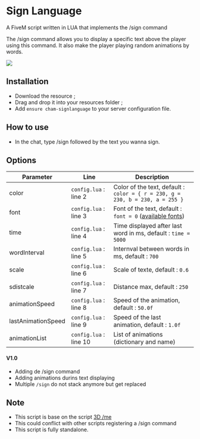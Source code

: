 # Sign Language
A FiveM script written in LUA that implements the /sign command

The /sign command allows you to display a specific text above the player using this command.
It also make the player playing random animations by words.

<img src=https://i.imgur.com/Tdc8DPd.png>

## Installation
* Download the resource ;
* Drag and drop it into your resources folder ;
* Add ```ensure cham-signlanguage``` to your server configuration file.

## How to use
* In the chat, type /sign followed by the text you wanna sign.

## Options 
| Parameter | Line | Description |
| --- | --- | --- |
| color | ```config.lua``` : line 2 | Color of the text, default : ```color = { r = 230, g = 230, b = 230, a = 255 }``` |
| font | ```config.lua``` : line 3 | Font of the text, default : ```font = 0``` ([available fonts](https://imgur.com/a/oV3ciWs)) |
| time | ```config.lua``` : line 4 | Time displayed after last word in ms, default : ```time = 5000``` |
| wordInterval | ```config.lua``` : line 5 | Internval between words in ms, default : ```700``` |
| scale | ```config.lua``` : line 6 | Scale of texte, default : ```0.6``` |
| sdistcale | ```config.lua``` : line 7 | Distance max, default : ```250``` |
| animationSpeed | ```config.lua``` : line 8 | Speed of the animation, default : ```50.0f``` |
| lastAnimationSpeed | ```config.lua``` : line 9 | Speed of the last animation, default : ```1.0f``` |
| animationList | ```config.lua``` : line 10 | List of animations (dictionary and name)|


#### V1.0
* Adding de /sign command
* Adding animations durins text displaying
* Multiple `/sign` do not stack anymore but get replaced

## Note
* This script is base on the script [3D /me](https://github.com/eblio/3dme)
* This could conflict with other scripts registering a /sign command
* This script is fully standalone.
